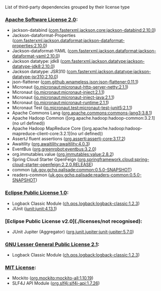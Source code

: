 List of third-party dependencies grouped by their license type

### [Apache Software License 2.0](./licenses/apache_software_license_2.0.txt):
* jackson-databind ([com.fasterxml.jackson.core:jackson-databind:2.10.0](http://github.com/FasterXML/jackson))
* Jackson-dataformat-Properties ([com.fasterxml.jackson.dataformat:jackson-dataformat-properties:2.10.0](http://github.com/FasterXML/jackson-dataformats-text))
* Jackson-dataformat-YAML ([com.fasterxml.jackson.dataformat:jackson-dataformat-yaml:2.10.0](https://github.com/FasterXML/jackson-dataformats-text))
* Jackson datatype: jdk8 ([com.fasterxml.jackson.datatype:jackson-datatype-jdk8:2.10.0](https://github.com/FasterXML/jackson-modules-java8/jackson-datatype-jdk8))
* Jackson datatype: JSR310 ([com.fasterxml.jackson.datatype:jackson-datatype-jsr310:2.10.0](https://github.com/FasterXML/jackson-modules-java8/jackson-datatype-jsr310))
* json-flattener ([com.github.wnameless.json:json-flattener:0.11.1](https://github.com/wnameless/json-flattener))
* Micronaut ([io.micronaut:micronaut-http-server-netty:2.1.1](http://micronaut.io))
* Micronaut ([io.micronaut:micronaut-inject:2.1.1](http://micronaut.io))
* Micronaut ([io.micronaut:micronaut-inject-java:2.1.1](http://micronaut.io))
* Micronaut ([io.micronaut:micronaut-runtime:2.1.1](http://micronaut.io))
* Micronaut Test ([io.micronaut.test:micronaut-test-junit5:2.1.1](http://micronaut.io))
* Apache Commons Lang ([org.apache.commons:commons-lang3:3.8.1](http://commons.apache.org/proper/commons-lang/))
* Apache Hadoop Common ([org.apache.hadoop:hadoop-common:3.2.1](no url defined))
* Apache Hadoop MapReduce Core ([org.apache.hadoop:hadoop-mapreduce-client-core:3.2.1](no url defined))
* AssertJ fluent assertions ([org.assertj:assertj-core:3.17.2](http://assertj.org/assertj-core))
* Awaitility ([org.awaitility:awaitility:4.0.3](http://awaitility.org))
* EventBus ([org.greenrobot:eventbus:3.2.0](http://greenrobot.org/eventbus/))
* org.immutables.value ([org.immutables:value:2.8.2](http://immutables.org/value))
* Spring Cloud Starter OpenFeign ([org.springframework.cloud:spring-cloud-starter-openfeign:2.2.0.RELEASE](https://projects.spring.io/spring-cloud))
* common ([uk.gov.gchq.palisade:common:0.5.0-SNAPSHOT](https://github.com/gchq/Palisade-common))
* readers-common ([uk.gov.gchq.palisade:readers-common:0.5.0-SNAPSHOT](https://github.com/gchq/Palisade-readers/tree/develop/readers-common))

### [Eclipse Public License 1.0](./licenses/eclipse_public_license_1.0.html):
* Logback Classic Module ([ch.qos.logback:logback-classic:1.2.3](http://logback.qos.ch/logback-classic))
* JUnit ([junit:junit:4.13.1](http://junit.org))

### [Eclipse Public License v2.0](./licenses/not recognised):
* JUnit Jupiter (Aggregator) ([org.junit.jupiter:junit-jupiter:5.7.0](https://junit.org/junit5/))

### [GNU Lesser General Public License 2.1](./licenses/gnu_lgpl_2.1.html):
* Logback Classic Module ([ch.qos.logback:logback-classic:1.2.3](http://logback.qos.ch/logback-classic))

### [MIT License](./licenses/mit_license.txt):
* Mockito ([org.mockito:mockito-all:1.10.19](http://www.mockito.org))
* SLF4J API Module ([org.slf4j:slf4j-api:1.7.26](http://www.slf4j.org))

